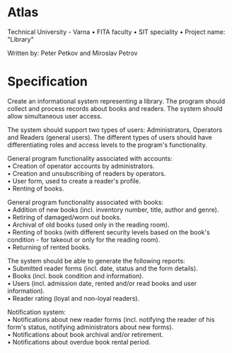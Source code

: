 # Atlas
Technical University - Varna • FITA faculty • SIT speciality • Project name: "Library" <br />

Written by: Peter Petkov and Miroslav Petrov <br />

# Specification <br />

  Create an informational system representing a library. The program should collect and process records about books and readers. The system should allow simultaneous user access. <br />
  
  The system should support two types of users: Administrators, Operators and Readers (general users). The different types of users should have differentiating roles and access levels to the program's functionality. <br />
  
  General program functionality associated with accounts: <br />
    • Creation of operator accounts by administrators. <br />
    • Creation and unsubscribing of readers by operators. <br />
    • User form, used to create a reader's profile. <br />
    • Renting of books. <br />
    
  General program functionality associated with books: <br />
    • Addition of new books (incl. inventory number, title, author and genre). <br />
    • Retiring of damaged/worn out books. <br />
    • Archival of old books (used only in the reading room). <br />
    • Renting of books (with different security levels based on the book's condition - for takeout or only for the reading room). <br />
    • Returning of rented books. <br />
    
  The system should be able to generate the following reports: <br />
    • Submitted reader forms (incl. date, status and the form details). <br />
    • Books (incl. book condition and information). <br />
    • Users (incl. admission date, rented and/or read books and user information). <br />
    • Reader rating (loyal and non-loyal readers). <br />
    
  Notification system: <br />
    • Notifications about new reader forms (incl. notifying the reader of his form's status, notifying administrators about new forms). <br />
    • Notifications about book archival and/or retirement. <br />
    • Notifications about overdue book rental period.  <br />
    
